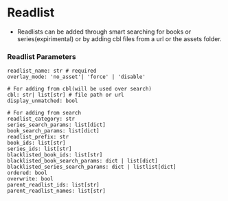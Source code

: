# Readlist
- Readlists can be added through smart searching for books or series(expirimental) or by adding cbl files from a url or the assets folder.

### Readlist Parameters
```    
readlist_name: str # required
overlay_mode: 'no_asset'| 'force' | 'disable'

# For adding from cbl(will be used over search)
cbl: str| list[str] # file path or url
display_unmatched: bool

# For adding from search
readlist_category: str
series_search_params: list[dict]
book_search_params: list[dict]
readlist_prefix: str
book_ids: list[str]
series_ids: list[str]
blacklisted_book_ids: list[str]
blacklisted_book_search_params: dict | list[dict]
blacklisted_series_search_params: dict | listlist[dict]
ordered: bool
overwrite: bool
parent_readlist_ids: list[str]
parent_readlist_names: list[str]

```



 